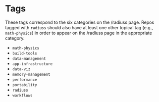 # Tags

These tags correspond to the six categories on the /radiuss page. Repos tagged with `radiuss` should also have at least one other topical tag (e.g., `math-physics`) in order to appear on the /radiuss page in the appropriate category.

- `math-physics`
- `build-tools`
- `data-management`
- `app-infrastructure`
- `data-viz`
- `memory-management`
- `performance`
- `portability`
- `radiuss`
- `workflows`
